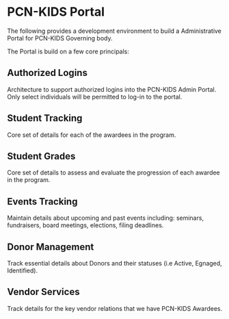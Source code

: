 

# PCN-KIDS Portal

The following provides a development environment to build a Administrative Portal for PCN-KIDS Governing body. 



The Portal is build on a few core principals:

## Authorized Logins

Architecture to support authorized logins into the PCN-KIDS Admin Portal. Only select individuals will be permitted to log-in to the portal.


## Student Tracking

Core set of details for each of the awardees in the program.


## Student Grades

Core set of details to assess and evaluate the progression of each awardee in the program.


## Events Tracking

Maintain details about upcoming and past events including: seminars, fundraisers, board meetings, elections, filing deadlines.


## Donor Management

Track essential details about Donors and their statuses (i.e Active, Egnaged, Identified).


## Vendor Services

Track details for the key vendor relations that we have PCN-KIDS Awardees.
